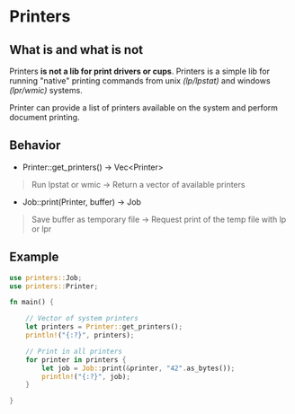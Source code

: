 # Printers

## What is and what is not
Printers **is not a lib for print drivers or cups**. Printers is a simple lib for running "native" printing commands from unix *(lp/lpstat)* and windows *(lpr/wmic)* systems.

Printer can provide a list of printers available on the system and perform document printing.

## Behavior
- Printer::get_printers() -> Vec\<Printer\>
> Run lpstat or wmic -> Return a vector of available printers

- Job::print(Printer, buffer) -> Job
> Save buffer as temporary file -> Request print of the temp file with lp or lpr

## Example

```rs
use printers::Job;
use printers::Printer;

fn main() {

    // Vector of system printers
    let printers = Printer::get_printers();
    println!("{:?}", printers);

    // Print in all printers
    for printer in printers {
        let job = Job::print(&printer, "42".as_bytes());
        println!("{:?}", job);
    }

}
```

